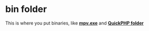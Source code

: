 # bin folder

This is where you put binaries, like **[mpv.exe](https://mpv.io/installation/)** and **[QuickPHP folder](https://www.softpedia.com/get/Internet/Servers/Server-Tools/QuickPHP-Web-Server.shtml#download)**
